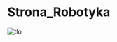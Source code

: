 # Strona_Robotyka

![tlo](https://user-images.githubusercontent.com/74607873/172796986-a0e5e924-94d9-495e-b6ca-6bd00074694e.jpg)
